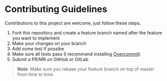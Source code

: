 # Contributing Guidelines

Contributions to this project are welcome, just follow these steps.

1. Fork this repository and create a feature branch named after the feature you want to implement
2. Make your changes on your branch
3. Add some test if possibe
4. Make sure all tests pass (I recommend installing [Overcommit](https://github.com/brigade/overcommit))
5. Submit a PR/MR on GitHub or GitLab

> **Note**: Make sure you rebase your feature branch on top of master from time to time.
